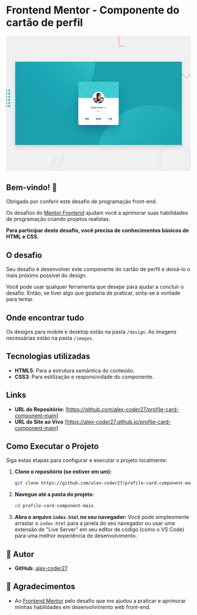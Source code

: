 # Frontend Mentor - Componente do cartão de perfil

![Design do desafio do Componente do cartão de perfil](./design/preview.jpg)

## Bem-vindo! 👋

Obrigado por conferir este desafio de programação front-end.

Os desafios do [Mentor Frontend](https://www.frontendmentor.io) ajudam você a aprimorar suas habilidades de programação criando projetos realistas.

**Para participar deste desafio, você precisa de conhecimentos básicos de HTML e CSS.**

## O desafio

Seu desafio é desenvolver este componente do cartão de perfil e deixá-lo o mais próximo possível do design.

Você pode usar qualquer ferramenta que desejar para ajudar a concluir o desafio. Então, se tiver algo que gostaria de praticar, sinta-se à vontade para tentar.

## Onde encontrar tudo

Os designs para mobile e desktop estão na pasta `/design`. As imagens necessárias estão na pasta `/images`.

## Tecnologias utilizadas

* **HTML5**: Para a estrutura semântica do conteúdo.
* **CSS3**: Para estilização e responsividade do componente.

## Links

-   **URL do Repositório:** [https://github.com/alex-coder27/profile-card-component-main]
-   **URL do Site ao Vivo** [https://alex-coder27.github.io/profile-card-component-main]

## Como Executar o Projeto

Siga estas etapas para configurar e executar o projeto localmente:

1.  **Clone o repositório (se estiver em um):**
    ```bash
    git clone https://github.com/alex-coder27/profile-card-component-main.git
    ```
2.  **Navegue até a pasta do projeto:**
    ```bash
    cd profile-card-component-main
    ```
3.  **Abra o arquivo `index.html` no seu navegador:**
    Você pode simplesmente arrastar o `index.html` para a janela do seu navegador ou usar uma extensão de "Live Server" em seu editor de código (como o VS Code) para uma melhor experiência de desenvolvimento.

## 👤 Autor

- **GitHub:** [alex-coder27](https://github.com/alex-coder27)

## 🙏 Agradecimentos

- Ao [Frontend Mentor](https://www.frontendmentor.io) pelo desafio que me ajudou a praticar e aprimorar minhas habilidades em desenvolvimento web front-end.